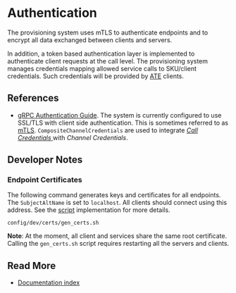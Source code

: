 # Authentication

The provisioning system uses mTLS to authenticate endpoints and to encrypt all
data exchanged between clients and servers.

In addition, a token based authentication layer is implemented
to authenticate client requests at the call level. The provisioning
system manages credentials mapping allowed service calls to SKU/client
credentials. Such credentials will be provided by [ATE](https://github.com/lowRISC/opentitan-provisioning/wiki/ate.md) clients.

## References

* [gRPC Authentication Guide](https://grpc.io/docs/guides/auth/). The system is
  currently configured to use SSL/TLS with client side authentication. This is
  sometimes referred to as
  [mTLS](https://en.wikipedia.org/wiki/Mutual_authentication#mTLS).
  `CompositeChannelCredentials` are used to integrate
  [*Call Credentials* ](https://grpc.io/docs/guides/auth/#credential-types)
  with *Channel Credentials*.

## Developer Notes

### Endpoint Certificates

The following command generates keys and certificates for all endpoints. The
`SubjectAltName` is set to `localhost`. All clients should connect using this
address. See the [script](https://github.com/lowRISC/opentitan-provisioning/blob/main/config/dev/certs/gen_certs.sh) implementation for
more details.

```console
config/dev/certs/gen_certs.sh
```
**Note**: At the moment, all client and services share the same root
certificate. Calling the `gen_certs.sh` script requires restarting all the
servers and clients.

## Read More

* [Documentation index](https://github.com/lowRISC/opentitan-provisioning/wiki/Home)
